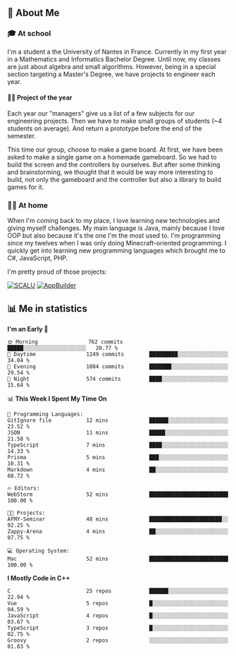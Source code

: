 ## 👀 About Me

### 🎓 At school

I'm a student a the University of Nantes in France. Currently in my first year in a Mathematics and Informatics Bachelor Degree. Until now, my classes are just about algebra and small algorithms. However, being in a special section targeting a Master's Degree, we have projects to engineer each year. 

#### 🔧🔬 Project of the year

Each year our "managers" give us a list of a few subjects for our engineering projects. Then we have to make small groups of students (~4 students on average). And return a prototype before the end of the semester.

This time our group, choose to make a game board. At first, we have been asked to make a single game on a homemade gameboard. So we had to build the screen and the controllers by ourselves. 
But after some thinking and brainstorming, we thought that it would be way more interesting to build, not only the gameboard and the controller but also a library to build games for it.

### 👨‍💻 At home

When I'm coming back to my place, I love learning new technologies and giving myself challenges. My main language is Java, mainly because I love OOP but also because it's the one I'm the most used to. I'm programming since my twelves when I was only doing Minecraft-oriented programming.  I quickly get into learning new programming languages which brought me to C#, JavaScript, PHP. 

I'm pretty proud of those projects:

[![SCALU](https://github-readme-stats.vercel.app/api/pin?username=renardfute&repo=SCALU)](https://github.com/renardfute/scalu)
[![AppBuilder](https://github-readme-stats.vercel.app/api/pin?username=pulsedev2&repo=AppBuilder)](https://github.com/pulsedev2/AppBuilder)

## 📊 Me in statistics
<!--START_SECTION:waka-->
**I'm an Early 🐤** 

```text
🌞 Morning                762 commits         █████░░░░░░░░░░░░░░░░░░░░   20.77 % 
🌆 Daytime                1249 commits        █████████░░░░░░░░░░░░░░░░   34.04 % 
🌃 Evening                1084 commits        ███████░░░░░░░░░░░░░░░░░░   29.54 % 
🌙 Night                  574 commits         ████░░░░░░░░░░░░░░░░░░░░░   15.64 % 
```


📊 **This Week I Spent My Time On** 

```text
💬 Programming Languages: 
GitIgnore file           12 mins             ██████░░░░░░░░░░░░░░░░░░░   23.52 % 
JSON                     11 mins             █████░░░░░░░░░░░░░░░░░░░░   21.58 % 
TypeScript               7 mins              ████░░░░░░░░░░░░░░░░░░░░░   14.33 % 
Prisma                   5 mins              ███░░░░░░░░░░░░░░░░░░░░░░   10.31 % 
Markdown                 4 mins              ██░░░░░░░░░░░░░░░░░░░░░░░   08.72 % 

🔥 Editors: 
WebStorm                 52 mins             █████████████████████████   100.00 % 

🐱‍💻 Projects: 
AFMY-Seminar             48 mins             ███████████████████████░░   92.25 % 
Zappy-Arena              4 mins              ██░░░░░░░░░░░░░░░░░░░░░░░   07.75 % 

💻 Operating System: 
Mac                      52 mins             █████████████████████████   100.00 % 
```

**I Mostly Code in C++** 

```text
C                        25 repos            ██████░░░░░░░░░░░░░░░░░░░   22.94 % 
Vue                      5 repos             █░░░░░░░░░░░░░░░░░░░░░░░░   04.59 % 
JavaScript               4 repos             █░░░░░░░░░░░░░░░░░░░░░░░░   03.67 % 
TypeScript               3 repos             █░░░░░░░░░░░░░░░░░░░░░░░░   02.75 % 
Groovy                   2 repos             ░░░░░░░░░░░░░░░░░░░░░░░░░   01.83 % 
```




<!--END_SECTION:waka-->
